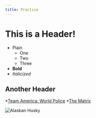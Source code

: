 ```yaml
---
title: Practice
---
```

# This is a Header!
* Plain
	* One
	* Two
	* Three
* __Bold__
* _Italicized_

## Another Header
*[Team America: World Police](http://en.wikipedia.org/wiki/Team_America:_World_Police)
*[The Matrix](http://en.wikipedia.org/wiki/The_Matrix)

![Alaskan Husky](http://www.wallpaperpimper.com/wallpaper/Animal/Dogs/Alaskan-Huskies-1-1024x768.jpg)